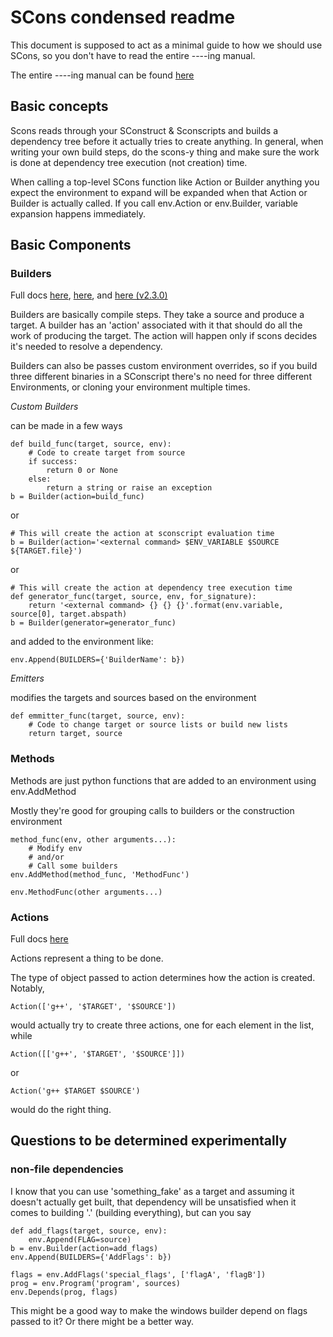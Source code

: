 # SCons condensed readme

This document is supposed to act as a minimal guide to how we should use SCons, so you don't have to read the entire ----ing manual.

The entire ----ing manual can be found [here](http://www.scons.org/doc/HTML/scons-man.html)

## Basic concepts

Scons reads through your SConstruct & Sconscripts and builds a dependency tree before it actually tries to create anything. In general, when writing your own build steps, do the scons-y thing and make sure the work is done at dependency tree execution (not creation) time.

When calling a top-level SCons function like Action or Builder anything you expect the environment to expand will be expanded when that Action or Builder is actually called. If you call env.Action or env.Builder, variable expansion happens immediately.

###

## Basic Components

### Builders

Full docs [here](http://www.scons.org/doc/HTML/scons-man.html#lbAH), [here](http://www.scons.org/doc/HTML/scons-man.html#lbAP), and [here (v2.3.0)](http://www.scons.org/doc/2.3.0/HTML/scons-user/c3621.html)

Builders are basically compile steps. They take a source and produce a target. A builder has an 'action' associated with it that should do all the work of producing the target. The action will happen only if scons decides it's needed to resolve a dependency.

Builders can also be passes custom environment overrides, so if you build three different binaries in a SConscript there's no need for three different Environments, or cloning your environment multiple times.

*Custom Builders*

can be made in a few ways

    def build_func(target, source, env):
        # Code to create target from source
        if success:
            return 0 or None
        else:
            return a string or raise an exception
    b = Builder(action=build_func)

or

    # This will create the action at sconscript evaluation time
    b = Builder(action='<external command> $ENV_VARIABLE $SOURCE ${TARGET.file}')

or

    # This will create the action at dependency tree execution time
    def generator_func(target, source, env, for_signature):
        return '<external command> {} {} {}'.format(env.variable, source[0], target.abspath)
    b = Builder(generator=generator_func)

and added to the environment like:

    env.Append(BUILDERS={'BuilderName': b})

*Emitters*

modifies the targets and sources based on the environment

    def emmitter_func(target, source, env):
        # Code to change target or source lists or build new lists
        return target, source

### Methods

Methods are just python functions that are added to an environment using env.AddMethod

Mostly they're good for grouping calls to builders or the construction environment

    method_func(env, other arguments...):
        # Modify env
        # and/or
        # Call some builders
    env.AddMethod(method_func, 'MethodFunc')

    env.MethodFunc(other arguments...)


### Actions

Full docs [here](http://www.scons.org/doc/HTML/scons-man.html#lbAQ)

Actions represent a thing to be done.

The type of object passed to action determines how the action is created. Notably,

    Action(['g++', '$TARGET', '$SOURCE'])

would actually try to create three actions, one for each element in the list, while

    Action([['g++', '$TARGET', '$SOURCE']])

or

    Action('g++ $TARGET $SOURCE')

would do the right thing.


## Questions to be determined experimentally

### non-file dependencies

I know that you can use 'something_fake' as a target and assuming it doesn't actually get built, that dependency will be unsatisfied when it comes to building '.' (building everything), but can you say

    def add_flags(target, source, env):
        env.Append(FLAG=source)
    b = env.Builder(action=add_flags)
    env.Append(BUILDERS={'AddFlags': b})

    flags = env.AddFlags('special_flags', ['flagA', 'flagB'])
    prog = env.Program('program', sources)
    env.Depends(prog, flags)

This might be a good way to make the windows builder depend on flags passed to it? Or there might be a better way.



